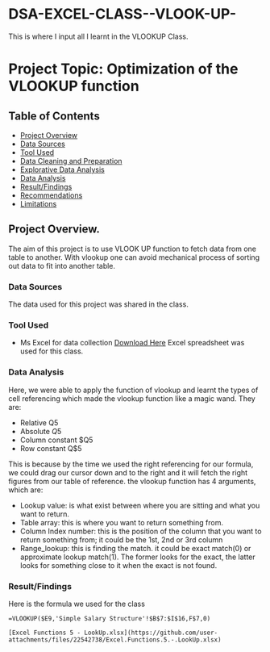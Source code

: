 # DSA-EXCEL-CLASS--VLOOK-UP-
This is where I input all I learnt in the VLOOKUP Class.
# Project Topic:  Optimization of the VLOOKUP function

## Table of Contents
- [Project Overview](#Project-Overview)
- [Data Sources](#Data-Sources)
- [Tool Used](#Tool-Used)
- [Data Cleaning and Preparation](#Data-Cleaning-and-Preparation)
- [Explorative Data Analysis](#Explorative-Data-Analysis)
- [Data Analysis](#Data-Analysis)
- [Result/Findings](#Result/Findings)
- [Recommendations](#Recommendations)
- [Limitations](#Limitations)
## Project Overview.
The aim of this project is to use VLOOK UP function to fetch data from one table to another. With vlookup one can avoid mechanical process of sorting out data to fit into another table.

### Data Sources
The data used for this project was shared in the class.
### Tool Used
- Ms Excel for data collection [Download Here](https://www.microsoft.com)
Excel spreadsheet was used for this class.
### Data Analysis
Here, we were able to apply the function of vlookup and learnt the types of cell referencing which made the vlookup function like a magic wand.  They are:
- Relative	Q5
- Absolute	$Q$5
- Column constant	$Q5
- Row constant	Q$5


This is because by the time we used the right referencing for our formula, we could drag our cursor down and to the right and it will fetch the right figures from our table of reference.
the vlookup function has 4 arguments, which are:
- Lookup value: is what exist between where you are sitting and what you want to return.
- Table array: this is where you want to return something from.
- Column Index number: this is the position of the column that you want to return something from; it could be the 1st, 2nd or 3rd column
- Range_lookup: this is finding the match. it could be exact match(0) or approximate lookup match(1). The former looks for the exact, the latter looks for something close to it when the exact is not found.

### Result/Findings
Here is the formula we used for the class

```` Excel
=VLOOKUP($E9,'Simple Salary Structure'!$B$7:$I$16,F$7,0)

[Excel Functions 5 - LookUp.xlsx](https://github.com/user-attachments/files/22542738/Excel.Functions.5.-.LookUp.xlsx)

